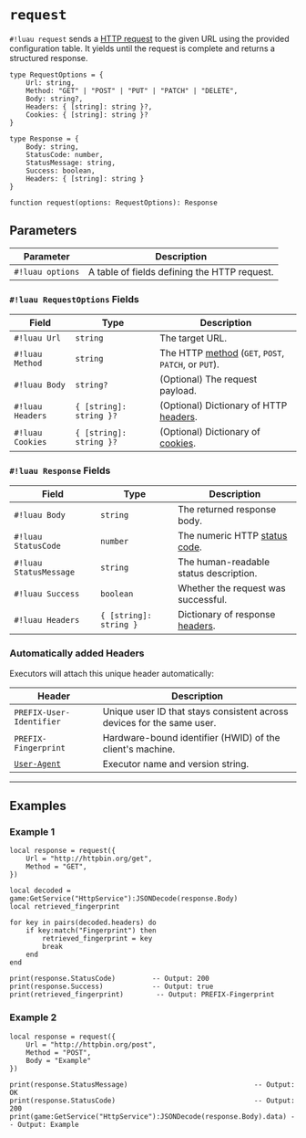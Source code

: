 # `request`

`#!luau request` sends a [HTTP request](https://en.wikipedia.org/wiki/HTTP) to the given URL using the provided configuration table. It yields until the request is complete and returns a structured response.

```luau
type RequestOptions = {
    Url: string,
    Method: "GET" | "POST" | "PUT" | "PATCH" | "DELETE",
    Body: string?,
    Headers: { [string]: string }?,
    Cookies: { [string]: string }?
}

type Response = {
    Body: string,
    StatusCode: number,
    StatusMessage: string,
    Success: boolean,
    Headers: { [string]: string }
}

function request(options: RequestOptions): Response
```

## Parameters

| Parameter         | Description                                 |
|-------------------|---------------------------------------------|
| `#!luau options`   | A table of fields defining the HTTP request. |

### `#!luau RequestOptions` Fields

| Field         | Type         | Description                                                |
|---------------|--------------|------------------------------------------------------------|
| `#!luau Url`     | `string`     | The target URL.                                             |
| `#!luau Method`  | `string`     | The HTTP [method](https://en.wikipedia.org/wiki/HTTP#Request_methods) (`GET`, `POST`, `PATCH`, or `PUT`).         |
| `#!luau Body`    | `string?`    | (Optional) The request payload.                             |
| `#!luau Headers` | `{ [string]: string }?`     | (Optional) Dictionary of HTTP [headers](https://en.wikipedia.org/wiki/List_of_HTTP_header_fields).                      |
| `#!luau Cookies` | `{ [string]: string }?`     | (Optional) Dictionary of [cookies](https://en.wikipedia.org/wiki/HTTP_cookie).                           |

### `#!luau Response` Fields

| Field              | Type       | Description                              |
|--------------------|------------|------------------------------------------|
| `#!luau Body`          | `string`           | The returned response body.                                                                |
| `#!luau StatusCode`    | `number`           | The numeric HTTP [status code](https://en.wikipedia.org/wiki/List_of_HTTP_status_codes).   |
| `#!luau StatusMessage` | `string`           | The human-readable status description.                                                     |
| `#!luau Success`       | `boolean`          | Whether the request was successful.                                                        |
| `#!luau Headers`       | `{ [string]: string }`    | Dictionary of response [headers](https://en.wikipedia.org/wiki/List_of_HTTP_header_fields).|

### Automatically added Headers

Executors will attach this unique header automatically:

<!-- recommendation: standardise headers to be X-User-Identifier and X-Fingerprint -->
<!-- the 'X' prefix is standard for custom HTTP headers, as defined in RFC822 (https://datatracker.ietf.org/doc/html/rfc822) -->

| Header                     | Description                                                                 |
|----------------------------|-----------------------------------------------------------------------------|
| `PREFIX-User-Identifier`   | Unique user ID that stays consistent across devices for the same user.     |
| `PREFIX-Fingerprint`       | Hardware-bound identifier (HWID) of the client's machine.                           |
| [`User-Agent`](https://en.wikipedia.org/wiki/User-Agent_header)           | Executor name and version string.                                          |

---

## Examples

### Example 1

```luau title="Basic GET request with fingerprint lookup" linenums="1"
local response = request({
    Url = "http://httpbin.org/get",
    Method = "GET",
})

local decoded = game:GetService("HttpService"):JSONDecode(response.Body)
local retrieved_fingerprint

for key in pairs(decoded.headers) do
    if key:match("Fingerprint") then
        retrieved_fingerprint = key
        break
    end
end

print(response.StatusCode)         -- Output: 200
print(response.Success)            -- Output: true
print(retrieved_fingerprint)        -- Output: PREFIX-Fingerprint
```

### Example 2

```luau title="Basic POST request with payload" linenums="1"
local response = request({
    Url = "http://httpbin.org/post",
    Method = "POST",
    Body = "Example"
})

print(response.StatusMessage)                               -- Output: OK
print(response.StatusCode)                                  -- Output: 200
print(game:GetService("HttpService"):JSONDecode(response.Body).data) -- Output: Example
```
